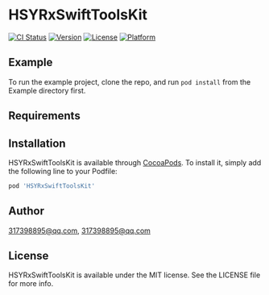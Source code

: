 # HSYRxSwiftToolsKit

[![CI Status](https://img.shields.io/travis/317398895@qq.com/HSYRxSwiftToolsKit.svg?style=flat)](https://travis-ci.org/317398895@qq.com/HSYRxSwiftToolsKit)
[![Version](https://img.shields.io/cocoapods/v/HSYRxSwiftToolsKit.svg?style=flat)](https://cocoapods.org/pods/HSYRxSwiftToolsKit)
[![License](https://img.shields.io/cocoapods/l/HSYRxSwiftToolsKit.svg?style=flat)](https://cocoapods.org/pods/HSYRxSwiftToolsKit)
[![Platform](https://img.shields.io/cocoapods/p/HSYRxSwiftToolsKit.svg?style=flat)](https://cocoapods.org/pods/HSYRxSwiftToolsKit)

## Example

To run the example project, clone the repo, and run `pod install` from the Example directory first.

## Requirements

## Installation

HSYRxSwiftToolsKit is available through [CocoaPods](https://cocoapods.org). To install
it, simply add the following line to your Podfile:

```ruby
pod 'HSYRxSwiftToolsKit'
```

## Author

317398895@qq.com, 317398895@qq.com

## License

HSYRxSwiftToolsKit is available under the MIT license. See the LICENSE file for more info.
